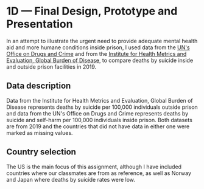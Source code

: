 # 1D — Final Design, Prototype and Presentation

In an attempt to illustrate the urgent need to provide adequate mental health aid and more humane conditions inside prison, I used data from the <a href="https://dataunodc.un.org/dp-prisons-persons-held">UN's Office on Drugs and Crime</a> and from the <a href="https://ourworldindata.org/suicide#800-000-people-die-from-suicide-every-year">Institute for Health Metrics and Evaluation, Global Burden of Disease</a>, to compare deaths by suicide inside and outside prison facilities in 2019.

## Data description

Data from the Institute for Health Metrics and Evaluation, Global Burden of Disease represents deaths by suicide per 100,000 individuals outside prison and data from the UN's Office on Drugs and Crime represents deaths by suicide and self-harm per 100,000 individuals inside prison. Both datasets are from 2019 and the countries that did not have data in either one were marked as missing values.

## Country selection

The US is the main focus of this assignment, although I have included countries where our classmates are from as reference, as well as Norway and Japan where deaths by suicide rates were low.
